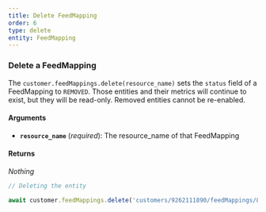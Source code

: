 ```yaml
---
title: Delete FeedMapping
order: 6
type: delete
entity: FeedMapping
---
```


### Delete a FeedMapping

The `customer.feedMappings.delete(resource_name)` sets the `status` field of a FeedMapping to `REMOVED`. Those entities and their metrics will continue to exist, but they will be read-only. Removed entities cannot be re-enabled.

#### Arguments

- **`resource_name`** (_required_): The resource_name of that FeedMapping

#### Returns

_Nothing_

```javascript
// Deleting the entity

await customer.feedMappings.delete('customers/9262111890/feedMappings/82896692~91300060')
```
